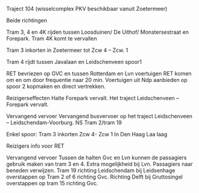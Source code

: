 Traject 104 (wisselcomplex PKV beschikbaar vanuit Zoetermeer)

Beide richtingen

Tram 3, 4 en 4K 
rijden tussen Loosduinen/ De Uithof/ Monstersestraat en Forepark. Tram 4K komt
te vervallen

Tram 3 
inkorten in Zoetermeer tot Zcw 4 – Zcw. 1

Tram 4 
rijdt tussen Javalaan en Leidschenveen spoor1

RET 
bevriezen op GVC en tussen Rotterdam en Lvn voertuigen RET komen om en om door
frequentie naar 20 min. Voertuigen uit Ndp aanbieden op spoor 2 kopmaken en
direct vertrekken.

Reizigerseffecten
Halte Forepark vervalt.
Het traject Leidschenveen – Forepark vervalt.

Vervangend vervoer
Vervangend busvervoer op het traject Leidschenveen – Leidschendam-Voorburg.
NS
Tram 2/tram 19

Enkel spoor:
Tram 3 inkorten Zcw 4- Zcw 1
In Den Haag Laa laag

Reizigers info voor RET

Vervangend vervoer
Tussen de halten Gvc en Lvn kunnen de passagiers gebruik maken van tram 3 en
4.
Extra mogelijkheid bij Lvn.
Passagiers naar beneden verwijzen.
Tram 19 richting Leidschendam bij Leidsenhage overstappen op Tram 2 of 6
richting Gvc.
Richting Delft bij Gruttosingel overstappen op tram 15 richting Gvc.
